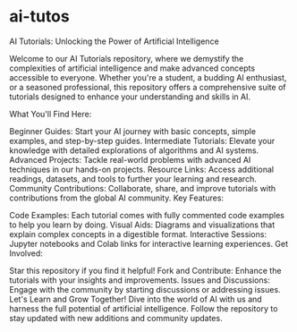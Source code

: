 # ai-tutos
AI Tutorials: Unlocking the Power of Artificial Intelligence

Welcome to our AI Tutorials repository, where we demystify the complexities of artificial intelligence and make advanced concepts accessible to everyone. Whether you're a student, a budding AI enthusiast, or a seasoned professional, this repository offers a comprehensive suite of tutorials designed to enhance your understanding and skills in AI.

What You'll Find Here:

Beginner Guides: Start your AI journey with basic concepts, simple examples, and step-by-step guides.
Intermediate Tutorials: Elevate your knowledge with detailed explorations of algorithms and AI systems.
Advanced Projects: Tackle real-world problems with advanced AI techniques in our hands-on projects.
Resource Links: Access additional readings, datasets, and tools to further your learning and research.
Community Contributions: Collaborate, share, and improve tutorials with contributions from the global AI community.
Key Features:

Code Examples: Each tutorial comes with fully commented code examples to help you learn by doing.
Visual Aids: Diagrams and visualizations that explain complex concepts in a digestible format.
Interactive Sessions: Jupyter notebooks and Colab links for interactive learning experiences.
Get Involved:

Star this repository if you find it helpful!
Fork and Contribute: Enhance the tutorials with your insights and improvements.
Issues and Discussions: Engage with the community by starting discussions or addressing issues.
Let's Learn and Grow Together! Dive into the world of AI with us and harness the full potential of artificial intelligence. Follow the repository to stay updated with new additions and community updates.
